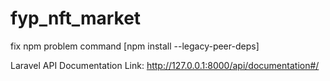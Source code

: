 # fyp_nft_market
fix npm problem command [npm install --legacy-peer-deps]

Laravel API Documentation Link: http://127.0.0.1:8000/api/documentation#/
